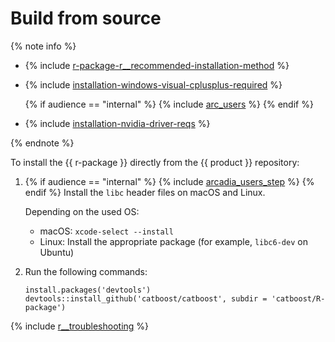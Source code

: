 # Build from source

{% note info %}

- {% include [r-package-r__recommended-installation-method](../_includes/work_src/reusage-installation/r__recommended-installation-method.md) %}

- {% include [installation-windows-visual-cplusplus-required](../_includes/work_src/reusage-code-examples/windows-visual-cplusplus-required.md) %}

  {% if audience == "internal" %} {% include [arc_users](../yandex_specific/_includes/arcadia_users_step.md) %} {% endif %}

- {% include [installation-nvidia-driver-reqs](../_includes/work_src/reusage-code-examples/nvidia-driver-reqs.md) %}

{% endnote %}


To install the {{ r-package }} directly from the {{ product }} repository:

1. {% if audience == "internal" %} {% include [arcadia_users_step](../yandex_specific/_includes/arcadia_users_step.md) %} {% endif %} Install the `libc` header files on macOS and Linux.

    Depending on the used OS:

    - macOS: `xcode-select --install`
    - Linux: Install the appropriate package (for example, `libc6-dev` on Ubuntu)

1. Run the following commands:

    ```
    install.packages('devtools')
    devtools::install_github('catboost/catboost', subdir = 'catboost/R-package')
    ```

{% include [r__troubleshooting](../_includes/work_src/reusage-installation/r__troubleshooting.md) %}


